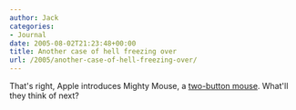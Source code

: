 ```yaml
---
author: Jack
categories:
- Journal
date: 2005-08-02T21:23:48+00:00
title: Another case of hell freezing over
url: /2005/another-case-of-hell-freezing-over/
---
```


That's right, Apple introduces Mighty Mouse, a [two-button mouse][1]. What'll they think of next?

 [1]: http://www.apple.com/mightymouse/